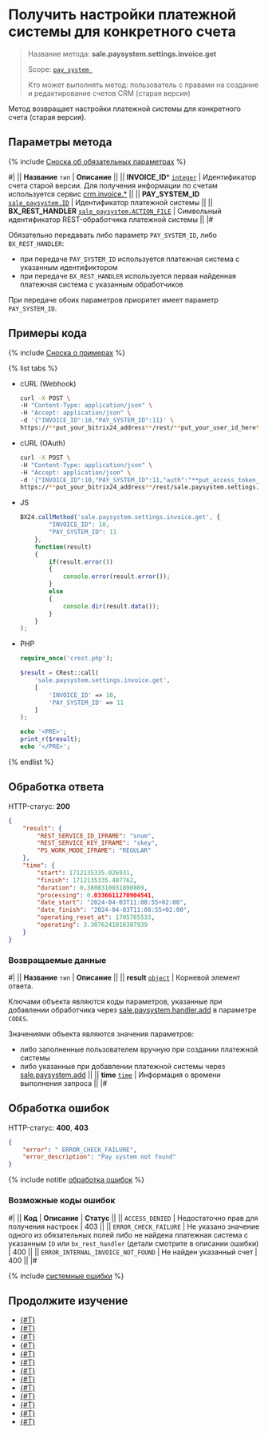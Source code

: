 # Получить настройки платежной системы для конкретного счета

> Название метода: **sale.paysystem.settings.invoice.get**
>
> Scope: [`pay_system `](../scopes/permissions.md)
>
> Кто может выполнять метод: пользователь с правами на создание и редактирование счетов CRM (старая версия)

Метод возвращает настройки платежной системы для конкретного счета (старая версия).

## Параметры метода

{% include [Сноска об обязательных параметрах](../../_includes/required.md) %}

#|
|| **Название**
`тип` | **Описание** ||
|| **INVOICE_ID***
[`integer`](../data-types.md) | Идентификатор счета старой версии. Для получения информации по счетам используется сервис [crm.invoice.*](../crm/outdated/invoice/index.md)
||
|| **PAY_SYSTEM_ID**
[`sale_paysystem.ID`](../sale/data-types.md) | Идентификатор платежной системы
||
|| **BX_REST_HANDLER**
[`sale_paysystem.ACTION_FILE`](../sale/data-types.md) | Символьный идентификатор REST-обработчика платежной системы
||
|#

Обязательно передавать либо параметр `PAY_SYSTEM_ID`, либо `BX_REST_HANDLER`:
- при передаче `PAY_SYSTEM_ID` используется платежная система с указанным идентификтором
- при передаче `BX_REST_HANDLER` используется первая найденная платежная система с указанным обработчиков 

При передаче обоих параметров приоритет имеет параметр `PAY_SYSTEM_ID`.

## Примеры кода

{% include [Сноска о примерах](../../_includes/examples.md) %}

{% list tabs %}

- cURL (Webhook)

    ```bash
    curl -X POST \
    -H "Content-Type: application/json" \
    -H "Accept: application/json" \
    -d '{"INVOICE_ID":10,"PAY_SYSTEM_ID":11}' \
    https://**put_your_bitrix24_address**/rest/**put_your_user_id_here**/**put_your_webhook_here**/sale.paysystem.settings.invoice.get
    ```

- cURL (OAuth)

    ```bash
    curl -X POST \
    -H "Content-Type: application/json" \
    -H "Accept: application/json" \
    -d '{"INVOICE_ID":10,"PAY_SYSTEM_ID":11,"auth":"**put_access_token_here**"}' \
    https://**put_your_bitrix24_address**/rest/sale.paysystem.settings.invoice.get
    ```

- JS

    ```js
    BX24.callMethod('sale.paysystem.settings.invoice.get', {
            "INVOICE_ID": 10,
            "PAY_SYSTEM_ID": 11
        }, 
        function(result) 
        { 
            if(result.error()) 
            {
                console.error(result.error()); 
            }
            else 
            { 
                console.dir(result.data()); 
            } 
        } 
    );
    ```

- PHP

    ```php
    require_once('crest.php');

    $result = CRest::call(
        'sale.paysystem.settings.invoice.get',
        [
            'INVOICE_ID' => 10,
            'PAY_SYSTEM_ID' => 11
        ]
    );

    echo '<PRE>';
    print_r($result);
    echo '</PRE>';
    ```

{% endlist %}

## Обработка ответа

HTTP-статус: **200**

```json
{
    "result": {
        "REST_SERVICE_ID_IFRAME": "snum",
        "REST_SERVICE_KEY_IFRAME": "skey",
        "PS_WORK_MODE_IFRAME": "REGULAR"
    },
    "time": {
        "start": 1712135335.026931,
        "finish": 1712135335.407762,
        "duration": 0.3808310031890869,
        "processing": 0.0336611270904541,
        "date_start": "2024-04-03T11:08:55+02:00",
        "date_finish": "2024-04-03T11:08:55+02:00",
        "operating_reset_at": 1705765533,
        "operating": 3.3076241016387939
    }
}
```

### Возвращаемые данные

#|
|| **Название**
`тип` | **Описание** ||
|| **result**
[`object`](../data-types.md) | Корневой элемент ответа. 

Ключами объекта являются коды параметров, указанные при добавлении обработчика через [sale.paysystem.handler.add](./sale-pay-system-handler-add.md) в параметре `CODES`. 

Значениями объекта являются значения параметров:
- либо заполненные пользователем вручную при создании платежной системы
- либо указанные при добавлении платежной системы через [sale.paysystem.add](./sale-pay-system-add.md)
||
|| **time**
[`time`](../data-types.md) | Информация о времени выполнения запроса ||
|#

## Обработка ошибок

HTTP-статус: **400**, **403**

```json
{
    "error": " ERROR_CHECK_FAILURE",
    "error_description": "Pay system not found"
}
```

{% include notitle [обработка ошибок](../../_includes/error-info.md) %}

### Возможные коды ошибок

#|
|| **Код** | **Описание** | **Статус** ||
|| `ACCESS_DENIED` | Недостаточно прав для получения настроек | 403 ||
|| `ERROR_CHECK_FAILURE` | Не указано значение одного из обязательных полей либо не найдена платежная система с указанным `ID` или `bx_rest_handler` (детали смотрите в описании ошибки) | 400 ||
|| `ERROR_INTERNAL_INVOICE_NOT_FOUND` | Не найден указанный счет | 400 ||
|#

{% include [системные ошибки](../../_includes/system-errors.md) %}

## Продолжите изучение

- [{#T}](./sale-pay-system-handler-add.md)
- [{#T}](./sale-pay-system-handler-update.md)
- [{#T}](./sale-pay-system-handler-list.md)
- [{#T}](./sale-pay-system-handler-delete.md)
- [{#T}](./sale-pay-system-add.md)
- [{#T}](./sale-pay-system-update.md)
- [{#T}](./sale-pay-system-list.md)
- [{#T}](./sale-pay-system-settings-get.md)
- [{#T}](./sale-pay-system-settings-update.md)
- [{#T}](./sale-pay-system-delete.md)
- [{#T}](./sale-pay-system-pay-payment.md)
- [{#T}](./sale-pay-system-pay-invoice.md)
- [{#T}](./sale-pay-system-settings-payment-get.md)